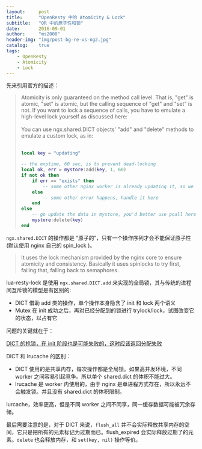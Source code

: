 ```yaml
---
layout:     post
title:      "OpenResty 中的 Atomicity & Lock"
subtitle:   "OR 中的原子性和锁"
date:       2016-09-01
author:     "ms2008"
header-img: "img/post-bg-re-vs-ng2.jpg"
catalog:    true
tags:
    - OpenResty
    - Atomicity
    - Lock
---
```


先来引用官方的描述：

> Atomicity is only guaranteed on the method call level. That is, "get" is atomic, "set" is atomic, but the calling sequence of "get" and "set" is not. If you want to lock a sequence of calls, you have to emulate a high-level lock yourself as discussed here:
><br><br>
> You can use ngx.shared.DICT objects' "add" and "delete" methods to emulate a custom lock, as in:
><br><br>
>```lua
> local key = "updating"
>
> -- the exptime, 60 sec, is to prevent dead-locking
> local ok, err = mystore:add(key, 1, 60)
> if not ok then
>     if err == "exists" then
>         -- some other nginx worker is already updating it, so we give up
>     else
>         -- some other error happens, handle it here
>     end
> else
>     -- go update the data in mystore, you'd better use pcall here to prevent crashing in the middle
>     mystore:delete(key)
> end
>```

`ngx.shared.DICT` 的操作都是 “原子的”，只有一个操作序列才会不能保证原子性(默认使用 nginx 自己的 spin_lock )。

> It uses the lock mechanism provided by the nginx core to ensure atomicity and consistency. Basically it uses spinlocks to try first, failing that, falling back to semaphores.

lua-resty-lock 是使用 `ngx.shared.DICT.add` 来实现的全局锁，其与传统的进程间互斥锁的模型是有区别的:

-  DICT 借助 add 类的操作，单个操作本身隐含了 init 和 lock 两个语义
- Mutex 在 init 成功之后，再对已经分配到的锁进行 trylock/lock，试图改变它的状态，以占有它

问题的关键就在于：

<u>DICT 的抢锁，在 init 阶段也是可能失败的，这时应该返回分配失败</u>

DICT 和 lrucache 的区别：

- DICT 使用的是共享内存，每次操作都是全局锁。如果高并发环境，不同 worker 之间容易引起竞争。所以单个 shared.dict 的体积不能过大。
- lrucache 是 worker 内使用的，由于 nginx 是单进程方式存在，所以永远不会触发锁。并且没有 shared.dict 的体积限制。

lurcache，效率更高，但是不同 worker 之间不同享，同一缓存数据可能被冗余存储。

最后需要注意的是，对于 DICT 来说，`flush_all` 并不会实际释放共享内存的空间，它只是把所有的元素标记为过期而已。flush_expired 会实际释放过期了的元素。`delete` 也会释放内存，和 `set(key, nil)` 操作等价。
